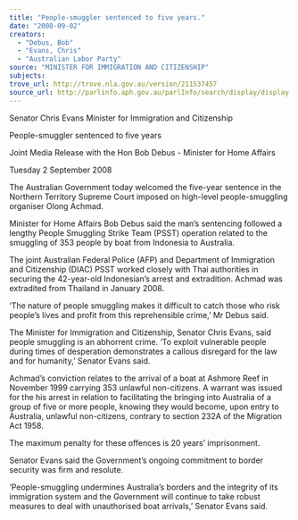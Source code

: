```yaml
---
title: "People-smuggler sentenced to five years."
date: "2008-09-02"
creators:
  - "Debus, Bob"
  - "Evans, Chris"
  - "Australian Labor Party"
source: "MINISTER FOR IMMIGRATION AND CITIZENSHIP"
subjects:
trove_url: http://trove.nla.gov.au/version/211537457
source_url: http://parlinfo.aph.gov.au/parlInfo/search/display/display.w3p;query=Id%3A%22media/pressrel/YZFR6%22
---
```


 

 Senator Chris Evans  Minister for Immigration and Citizenship   

 

 People-smuggler sentenced to five years 

 Joint Media Release with the Hon Bob Debus - Minister for Home Affairs 

 Tuesday 2 September 2008 

 The Australian Government today welcomed the five-year sentence in the Northern  Territory Supreme Court imposed on high-level people-smuggling organiser Olong  Achmad. 

 Minister for Home Affairs Bob Debus said the man’s sentencing followed a lengthy  People Smuggling Strike Team (PSST) operation related to the smuggling of 353  people by boat from Indonesia to Australia.  

 The joint Australian Federal Police (AFP) and Department of Immigration and  Citizenship (DIAC) PSST worked closely with Thai authorities in securing the 42-year-old Indonesian’s arrest and extradition. Achmad was extradited from Thailand in  January 2008. 

 ‘The nature of people smuggling makes it difficult to catch those who risk people’s  lives and profit from this reprehensible crime,’ Mr Debus said.  

 The Minister for Immigration and Citizenship, Senator Chris Evans, said people  smuggling is an abhorrent crime. ‘To exploit vulnerable people during times of  desperation demonstrates a callous disregard for the law and for humanity,’ Senator  Evans said.  

 Achmad’s conviction relates to the arrival of a boat at Ashmore Reef in November  1999 carrying 353 unlawful non-citizens. A warrant was issued for the his arrest in  relation to facilitating the bringing into Australia of a group of five or more people,  knowing they would become, upon entry to Australia, unlawful non-citizens, contrary  to section 232A of the Migration Act 1958.  

 The maximum penalty for these offences is 20 years’ imprisonment. 

 Senator Evans said the Government’s ongoing commitment to border security was  firm and resolute. 

 ‘People-smuggling undermines Australia’s borders and the integrity of its immigration  system and the Government will continue to take robust measures to deal with  unauthorised boat arrivals,’ Senator Evans said. 

